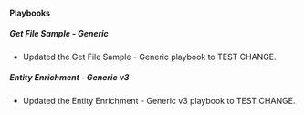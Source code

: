 
#### Playbooks

##### Get File Sample - Generic

- Updated the Get File Sample - Generic playbook to TEST CHANGE.

##### Entity Enrichment - Generic v3

- Updated the Entity Enrichment - Generic v3 playbook to TEST CHANGE.
